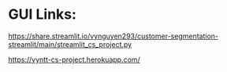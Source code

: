# GUI Links:

https://share.streamlit.io/vynguyen293/customer-segmentation-streamlit/main/streamlit_cs_project.py

https://vyntt-cs-project.herokuapp.com/

